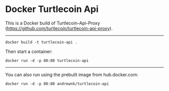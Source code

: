 # Docker Turtlecoin Api
This is a Docker build of Turtlecoin-Api-Proxy (https://github.com/turtlecoin/turtlecoin-api-proxy).

___

```docker build -t turtlecoin-api .```

Then start a container:

```docker run -d -p 80:80 turtlecoin-api```

___

You can also run using the prebuilt image from hub.docker.com:

```docker run -d -p 80:80 andrewnk/turtlecoin-api```